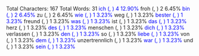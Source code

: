 Total Characters: 167
Total Words: 31
<span style='color: blue;'>ich (, ) 4 12.90%</span>
froh (, ) 2 6.45%
<span style='color: blue;'>bin (, ) 2 6.45%</span>
zu (, ) 2 6.45%
<span style='color: blue;'>wie (, ) 1 3.23%</span>
weg (, ) 1 3.23%
<span style='color: blue;'>bester (, ) 1 3.23%</span>
freund (, ) 1 3.23%
<span style='color: blue;'>was (, ) 1 3.23%</span>
ist (, ) 1 3.23%
<span style='color: blue;'>das (, ) 1 3.23%</span>
herz (, ) 1 3.23%
<span style='color: blue;'>des (, ) 1 3.23%</span>
menschen (, ) 1 3.23%
<span style='color: blue;'>dich (, ) 1 3.23%</span>
verlassen (, ) 1 3.23%
<span style='color: blue;'>den (, ) 1 3.23%</span>
so (, ) 1 3.23%
<span style='color: blue;'>liebe (, ) 1 3.23%</span>
von (, ) 1 3.23%
<span style='color: blue;'>dem (, ) 1 3.23%</span>
unzertrennlich (, ) 1 3.23%
<span style='color: blue;'>war (, ) 1 3.23%</span>
und (, ) 1 3.23%
<span style='color: blue;'>sein (, ) 1 3.23%</span>
